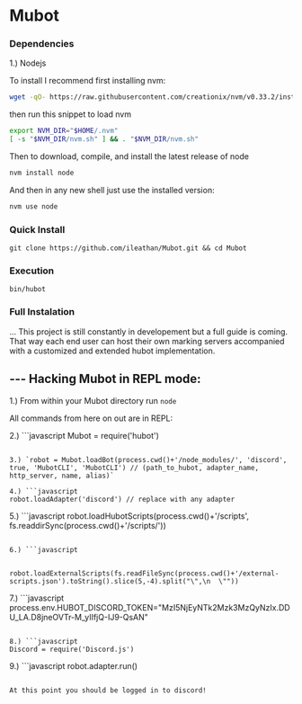 # Mubot

### Dependencies
1.) Nodejs

To install I recommend first installing nvm:

```sh
wget -qO- https://raw.githubusercontent.com/creationix/nvm/v0.33.2/install.sh | bash
```

then run this snippet to load nvm

```sh
export NVM_DIR="$HOME/.nvm"
[ -s "$NVM_DIR/nvm.sh" ] && . "$NVM_DIR/nvm.sh"
```

Then to download, compile, and install the latest release of node

```sh
nvm install node
```

And then in any new shell just use the installed version:

```sh
nvm use node
```

### Quick Install
`git clone https://github.com/ileathan/Mubot.git && cd Mubot`

### Execution 
`bin/hubot`

### Full Instalation

... This project is still constantly in developement but a full guide is coming. That way each end user can host their own marking servers accompanied with a customized and extended hubot implementation.


--- Hacking Mubot in REPL mode:
-------------------------------

1.) From within your Mubot directory run `node`

All commands from here on out are in REPL:

2.) ```javascript
Mubot = require('hubot')
```

3.) `robot = Mubot.loadBot(process.cwd()+'/node_modules/', 'discord', true, 'MubotCLI', 'MubotCLI') // (path_to_hubot, adapter_name, http_server, name, alias)`

4.) ```javascript
robot.loadAdapter('discord') // replace with any adapter
```

5.) ```javascript
robot.loadHubotScripts(process.cwd()+'/scripts', fs.readdirSync(process.cwd()+'/scripts/'))
```

6.) ```javascript

    robot.loadExternalScripts(fs.readFileSync(process.cwd()+'/external-scripts.json').toString().slice(5,-4).split("\",\n  \""))
```

7.) ```javascript
process.env.HUBOT_DISCORD_TOKEN="MzI5NjEyNTk2Mzk3MzQyNzIx.DDU_LA.D8jneOVTr-M_yIIfjQ-IJ9-QsAN"
```

8.) ```javascript
Discord = require('Discord.js')
```

9.) ```javascript
robot.adapter.run()
```

At this point you should be logged in to discord!
